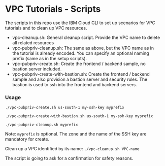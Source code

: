 # VPC Tutorials - Scripts
The scripts in this repo use the IBM Cloud CLI to set up scenarios for VPC tutorials and to clean up VPC resources.

- vpc-cleanup.sh: General cleanup script. Provide the VPC name to delete all related resources
- vpc-pubpriv-cleanup.sh: The same as above, but the VPC name as in the tutorial is already encoded. You can specify an optional naming prefix (same as in the setup scripts).
- vpc-pubpriv-create.sh: Create the frontend / backend sample, no bastion server included.
- vpc-pubpriv-create-with-bastion.sh: Create the frontend / backend sample and also provision a bastion server and security rules. The bastion is used to ssh into the frontend and backend servers.

### Usage
`./vpc-pubpriv-create.sh us-south-1 my-ssh-key myprefix`

`./vpc-pubpriv-create-with-bastion.sh us-south-1 my-ssh-key myprefix`

`./vpc-pubpriv-cleanup.sh myprefix`

Note: `myprefix` is optional. The zone and the name of the SSH key are mandatory for create.


Clean up a VPC identified by its name:
`./vpc-cleanup.sh VPC-name`   

The script is going to ask for a confirmation for safety reasons.
